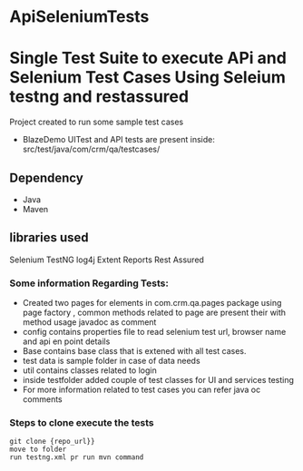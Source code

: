 # ApiSeleniumTests
# Single Test Suite to execute APi and Selenium Test Cases Using Seleium testng and restassured
Project created to run some sample test cases
* BlazeDemo UITest and API tests are present inside: src/test/java/com/crm/qa/testcases/

## Dependency
  - Java
  - Maven

## libraries used
Selenium
TestNG
log4j
Extent Reports
Rest Assured

### Some information Regarding Tests:
* Created two pages for elements in com.crm.qa.pages package using page factory , common methods related to page are present their with method usage javadoc as comment
* config contains properties file to read selenium test url, browser name and api en point details
* Base contains base class that is extened with all test cases.
* test data is sample folder in case of data needs
* util contains classes related to login
* inside testfolder added couple of test classes for UI and services testing
* For more information related to test cases you can refer java oc comments

### Steps to clone execute the tests
```
git clone {repo_url}}
move to folder
run testng.xml pr run mvn command 
```
